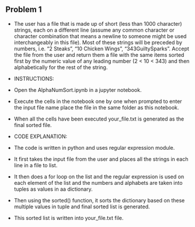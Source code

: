 ## Problem 1
* The user has a file that is made up of short (less than 1000 character) strings, each on a different line (assume any common character or character combination that means a newline to someone might be used interchangeably in this file). Most of these strings will be preceded by numbers, i.e. “2 Steaks”, “10 Chicken Wings”, “343GuiltySparks”. Accept the file from the user and return them a file with the same items sorted first by the numeric value of any leading number (2 < 10 < 343) and then alphabetically for the rest of the string.

* INSTRUCTIONS:
* Open the AlphaNumSort.ipynb in a jupyter notebook.
* Execute the cells in the notebook one by one when prompted to enter the input file name place the file in the same folder as this notebook.
* When all the cells have been executed your_file.txt is generated as the final sorted file.

* CODE EXPLANATION:
* The code is written in python and uses regular expression module.
* It first takes the input file from the user and places all the strings in each line in a file to list.
* It then does a for loop on the list and the regular expression is used on each element of the list and the numbers and alphabets are taken into tuples as values in aa dictionary.
* Then using the sorted() function, it sorts the dictionary based on these multiple values in tuple and final sorted list is generated.
* This sorted list is written into your_file.txt file.